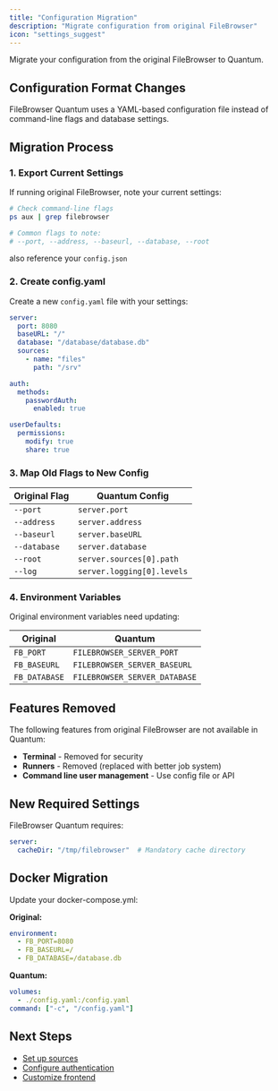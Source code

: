 ```yaml
---
title: "Configuration Migration"
description: "Migrate configuration from original FileBrowser"
icon: "settings_suggest"
---
```


Migrate your configuration from the original FileBrowser to Quantum.

## Configuration Format Changes

FileBrowser Quantum uses a YAML-based configuration file instead of command-line flags and database settings.

## Migration Process

### 1. Export Current Settings

If running original FileBrowser, note your current settings:

```bash
# Check command-line flags
ps aux | grep filebrowser

# Common flags to note:
# --port, --address, --baseurl, --database, --root
```

also reference your `config.json`

### 2. Create config.yaml

Create a new `config.yaml` file with your settings:

```yaml
server:
  port: 8080
  baseURL: "/"
  database: "/database/database.db"
  sources:
    - name: "files"
      path: "/srv"

auth:
  methods:
    passwordAuth:
      enabled: true

userDefaults:
  permissions:
    modify: true
    share: true
```

### 3. Map Old Flags to New Config

| Original Flag | Quantum Config |
|--------------|----------------|
| `--port` | `server.port` |
| `--address` | `server.address` |
| `--baseurl` | `server.baseURL` |
| `--database` | `server.database` |
| `--root` | `server.sources[0].path` |
| `--log` | `server.logging[0].levels` |

### 4. Environment Variables

Original environment variables need updating:

| Original | Quantum |
|----------|---------|
| `FB_PORT` | `FILEBROWSER_SERVER_PORT` |
| `FB_BASEURL` | `FILEBROWSER_SERVER_BASEURL` |
| `FB_DATABASE` | `FILEBROWSER_SERVER_DATABASE` |

## Features Removed

The following features from original FileBrowser are not available in Quantum:

- **Terminal** - Removed for security
- **Runners** - Removed (replaced with better job system)
- **Command line user management** - Use config file or API

## New Required Settings

FileBrowser Quantum requires:

```yaml
server:
  cacheDir: "/tmp/filebrowser"  # Mandatory cache directory
```

## Docker Migration

Update your docker-compose.yml:

**Original:**
```yaml
environment:
  - FB_PORT=8080
  - FB_BASEURL=/
  - FB_DATABASE=/database.db
```

**Quantum:**
```yaml
volumes:
  - ./config.yaml:/config.yaml
command: ["-c", "/config.yaml"]
```


## Next Steps

- [Set up sources](/docs/configuration/sources/)
- [Configure authentication](/docs/configuration/authentication/)
- [Customize frontend](/docs/configuration/frontend/)

